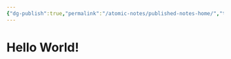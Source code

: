 ```yaml
---
{"dg-publish":true,"permalink":"/atomic-notes/published-notes-home/","tags":["gardenEntry"]}
---
```



# Hello World! 